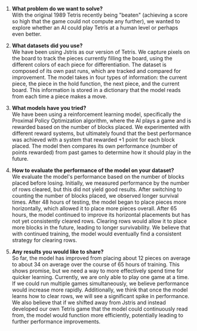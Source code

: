 1. **What problem do we want to solve?**  
   With the original 1989 Tetris recently being "beaten" (achieving a score so high that the game could not compute any further), we wanted to explore whether an AI could play Tetris at a human level or perhaps even better.

2. **What datasets did you use?**  
   We have been using Jstris as our version of Tetris. We capture pixels on the board to track the pieces currently filling the board, using the different colors of each piece for differentiation. The dataset is composed of its own past runs, which are tracked and compared for improvement. The model takes in four types of information: the current piece, the piece in the hold function, the next piece, and the current board. This information is stored in a dictionary that the model reads from each time a piece makes a move.

3. **What models have you tried?**  
   We have been using a reinforcement learning model, specifically the Proximal Policy Optimization algorithm, where the AI plays a game and is rewarded based on the number of blocks placed. We experimented with different reward systems, but ultimately found that the best performance was achieved with a system that rewarded +1 point for each block placed. The model then compares its own performance (number of points rewarded) from past games to determine how it should play in the future.

4. **How to evaluate the performance of the model on your dataset?**  
   We evaluate the model's performance based on the number of blocks placed before losing. Initially, we measured performance by the number of rows cleared, but this did not yield good results. After switching to counting the number of blocks placed, we observed longer survival times. After 48 hours of testing, the model began to place pieces more horizontally, which allowed it to place more pieces overall. After 65 hours, the model continued to improve its horizontal placements but has not yet consistently cleared rows. Clearing rows would allow it to place more blocks in the future, leading to longer survivability. We believe that with continued training, the model would eventually find a consistent strategy for clearing rows.

5. **Any results you would like to share?**  
   So far, the model has improved from placing about 12 pieces on average to about 34 on average over the course of 65 hours of training. This shows promise, but we need a way to more effectively spend time for quicker learning. Currently, we are only able to play one game at a time. If we could run multiple games simultaneously, we believe performance would increase more rapidly. Additionally, we think that once the model learns how to clear rows, we will see a significant spike in performance. We also believe that if we shifted away from Jstris and instead developed our own Tetris game that the model could continuously read from, the model would function more efficiently, potentially leading to further performance improvements.
